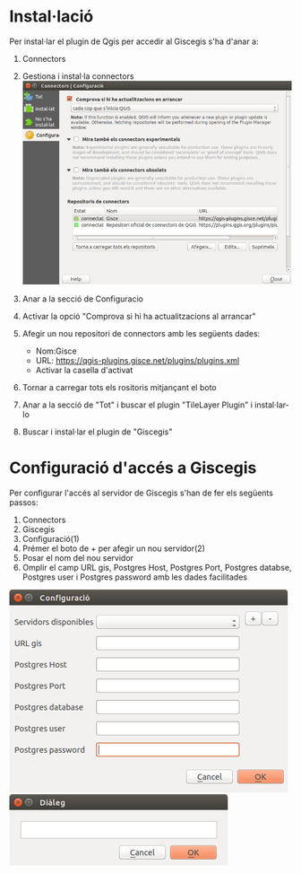 # Instal·lació
Per instal·lar el plugin de Qgis per accedir al Giscegis s'ha d'anar a:

1. Connectors
2. Gestiona i instal·la connectors
![](_static/connectors.png)

3. Anar a la secció de Configuracio
4. Activar la opció "Comprova si hi ha actualitzacions al arrancar"
5. Afegir un nou repositori de connectors amb les següents dades:
    * Nom:Gisce
    * URL: https://qgis-plugins.gisce.net/plugins/plugins.xml
    * Activar la casella d'activat
6. Tornar a carregar tots els rositoris mitjançant el boto
7. Anar a la secció de "Tot" i buscar el plugin "TileLayer Plugin" i instal·lar-lo
8. Buscar i instal·lar el plugin de "Giscegis"


# Configuració d'accés a Giscegis
Per configurar l'accés al servidor de Giscegis s'han de fer els següents passos:

1. Connectors
2. Giscegis
3. Configuració(1)
4. Prémer el boto de + per afegir un nou servidor(2)
5. Posar el nom del nou servidor
6. Omplir el camp URL gis, Postgres Host, Postgres Port, Postgres databse, Postgres user i Postgres password amb les dades facilitades

![1](_static/configuracio.png)
![2](_static/dialeg.png)
